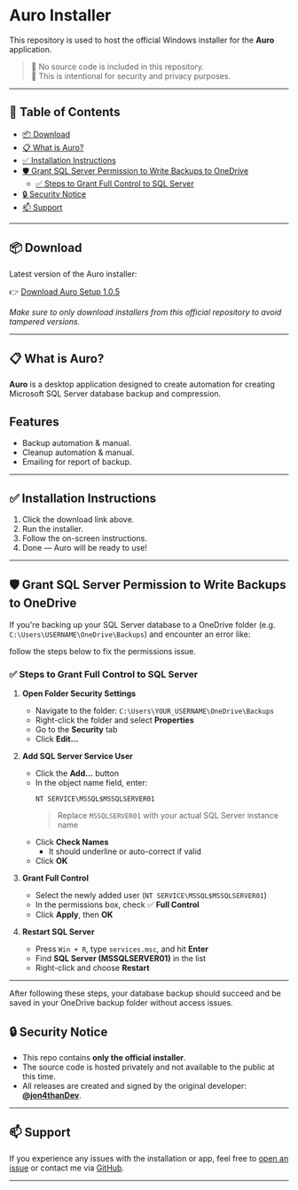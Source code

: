 # Auro Installer

This repository is used to host the official Windows installer for the **Auro** application.

> 🚫 No source code is included in this repository.  
> 🔐 This is intentional for security and privacy purposes.

---

## 📑 Table of Contents

- [📦 Download](#-download)
- [📋 What is Auro?](#-what-is-auro)
- [✅ Installation Instructions](#-installation-instructions)
- [🛡️ Grant SQL Server Permission to Write Backups to OneDrive](#️-grant-sql-server-permission-to-write-backups-to-onedrive)
  - [✅ Steps to Grant Full Control to SQL Server](#-steps-to-grant-full-control-to-sql-server)
- [🔒 Security Notice](#-security-notice)
- [📫 Support](#-support)

---

## 📦 Download

Latest version of the Auro installer:

👉 [Download Auro Setup 1.0.5](https://github.com/jon4thanDev/auro-installer/releases/download/auro/auro.Setup.1.0.6.exe)

_Make sure to only download installers from this official repository to avoid tampered versions._

---

## 📋 What is Auro?

**Auro** is a desktop application designed to create automation for creating Microsoft SQL Server database backup and compression.

## Features

- Backup automation & manual.
- Cleanup automation & manual.
- Emailing for report of backup.

---

## ✅ Installation Instructions

1. Click the download link above.
2. Run the installer.
3. Follow the on-screen instructions.
4. Done — Auro will be ready to use!

---

## 🛡️ Grant SQL Server Permission to Write Backups to OneDrive

If you're backing up your SQL Server database to a OneDrive folder (e.g. `C:\Users\USERNAME\OneDrive\Backups`) and encounter an error like:

follow the steps below to fix the permissions issue.

### ✅ Steps to Grant Full Control to SQL Server

1. **Open Folder Security Settings**

   - Navigate to the folder: `C:\Users\YOUR_USERNAME\OneDrive\Backups`
   - Right-click the folder and select **Properties**
   - Go to the **Security** tab
   - Click **Edit...**

2. **Add SQL Server Service User**

   - Click the **Add...** button
   - In the object name field, enter:
     ```
     NT SERVICE\MSSQL$MSSQLSERVER01
     ```
     > Replace `MSSQLSERVER01` with your actual SQL Server instance name
   - Click **Check Names**
     - It should underline or auto-correct if valid
   - Click **OK**

3. **Grant Full Control**

   - Select the newly added user (`NT SERVICE\MSSQL$MSSQLSERVER01`)
   - In the permissions box, check ✅ **Full Control**
   - Click **Apply**, then **OK**

4. **Restart SQL Server**
   - Press `Win + R`, type `services.msc`, and hit **Enter**
   - Find **SQL Server (MSSQLSERVER01)** in the list
   - Right-click and choose **Restart**

---

After following these steps, your database backup should succeed and be saved in your OneDrive backup folder without access issues.

## 🔒 Security Notice

- This repo contains **only the official installer**.
- The source code is hosted privately and not available to the public at this time.
- All releases are created and signed by the original developer: **[@jon4thanDev](https://github.com/jon4thanDev)**.

---

## 📫 Support

If you experience any issues with the installation or app, feel free to [open an issue](https://github.com/jon4thanDev/auro-installer/issues) or contact me via [GitHub](https://github.com/jon4thanDev).

---
